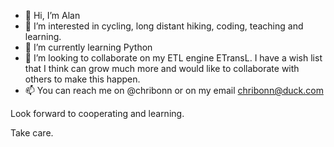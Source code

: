 - 👋 Hi, I’m Alan
- 👀 I’m interested in cycling, long distant hiking, coding, teaching and learning.
- 🌱 I’m currently learning Python
- 💞️ I’m looking to collaborate on my ETL engine ETransL.  I have a wish list that I think can grow much more and would like to collaborate with others to make this happen.
- 📫 You can reach me on @chribonn or on my email chribonn@duck.com

Look forward to cooperating and learning.

Take care.

<!---
chribonn/chribonn is a ✨ special ✨ repository because its `README.md` (this file) appears on your GitHub profile.
You can click the Preview link to take a look at your changes.
--->
